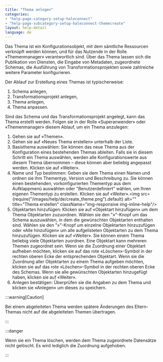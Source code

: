 ```yaml
---
title: "Thema anlegen"
categories:
- "help-page-category-setup-haleconnect"
- "help-page-subcategory-setup-haleconnect-themecreate"
layout: help-detail
language: de
---
```


Das Thema ist ein Konfigurationsobjekt, mit dem sämtliche Ressourcen verknüpft werden können, und für das Nutzende in der Rolle &laquo;Themenmanager&raquo; verantwortlich sind. Über das Thema lassen sich die Publikation von Diensten, die Eingabe von Metadaten, zugeordnete Schemas, die Ausführung von Transformationsprojekten sowie zahlreiche weitere Parameter konfigurieren.

Der Ablauf zur Erstellung eines Themas ist typischerweise:

1.	Schema anlegen,
2.	Transformationsprojekt anlegen,
3.	Thema anlegen,
4.	Thema anpassen.

Sind das Schema und das Transformationsprojekt angelegt, kann das Thema erstellt werden. Folgen sie in der Rolle &laquo;Superanwender&raquo; oder &laquo;Themenmanager&raquo; diesem Ablauf, um ein Thema anzulegen:

1.	Gehen sie auf &laquo;Themen&raquo;.
2.	Gehen sie auf &laquo;Neues Thema erstellen&raquo; unterhalb der Liste.
3.	Basisthema auswählen: Sie können das neue Thema aus der Konfiguration eines bestehenden Themas ableiten. Falls sie in diesem Schritt ein Thema auswählen, werden alle Konfigurationswerte aus diesem Thema übernommen – diese können aber beliebig angepasst werden. Klicken sie auf &laquo;Weiter&raquo;.
4.	Name und Typ bestimmen: Geben sie dem Thema einen Namen und ordnen sie ihm Thementyp, Version und Beschreibung zu. Sie können einen bestehenden, vorkonfigurierten Thementyp aus dem Aufklappmenü auswählen oder "Benutzerdefiniert" wählen, um Ihren eigenen Thementyp zu erstellen. Klicken sie auf &laquo;Weiter&raquo;.<img src={require("/images/help/de/create_theme.png").default} alt="" title="Thema erstellen" className="img-responsive img-inline-help"/>
5.	Objektarten hinzufügen: Klicken sie auf &laquo;Objektart hinzufügen&raquo; um dem Thema Objektarten zuzuordnen. Wählen sie den "»"-Knopf um das Schema auszuwählen, in dem die gewünschten Objektarten enthalten sind. Wählen sie den "»"-Knopf um einzelne Objektarten hinzuzufügen oder &laquo;Alle hinzufügen&raquo; um alle aufgelisteten Objektarten zu dem Thema hinzuzufügen. Klicken sie auf &laquo;Weiter&raquo;.
Sie können einem Thema beliebig viele Objektarten zuordnen. Eine Objektart kann mehreren Themen zugeordnet sein. Wenn sie die Zuordnung einer Objektart aufheben möchten, klicken sie auf das rote &laquo;Löschen&raquo;-Symbol in der rechten oberen Ecke der entsprechenden Objektart. Wenn sie die Zuordnung aller Objektarten zu einem Thema aufgeben möchten, klicken sie auf das rote &laquo;Löschen&raquo;-Symbol in der rechten oberen Ecke des Schemas. Wenn sie alle gewünschten Objektarten hinzugefügt haben, klicken sie auf &laquo;Weiter&raquo;.
6.	Anlegen bestätigen: Überprüfen sie die Angaben zu dem Thema und klicken sie &laquo;Anlegen&raquo; um dieses zu speichern.


:::warning[Caution]

Bei einem abgeleiteten Thema werden spätere Änderungen des Eltern-Themas nicht auf die abgeleiteten Themen übertragen.

:::

:::danger

Wenn sie ein Thema löschen, werden dem Thema zugeordnete Datensätze nicht gelöscht. Es wird lediglich die Zuordnung aufgehoben.

:::

